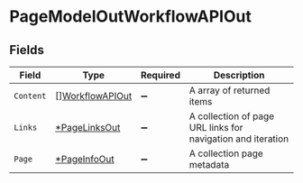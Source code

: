 # PageModelOutWorkflowAPIOut


## Fields

| Field                                                       | Type                                                        | Required                                                    | Description                                                 |
| ----------------------------------------------------------- | ----------------------------------------------------------- | ----------------------------------------------------------- | ----------------------------------------------------------- |
| `Content`                                                   | [][WorkflowAPIOut](../../models/shared/workflowapiout.md)   | :heavy_minus_sign:                                          | A array of returned items                                   |
| `Links`                                                     | [*PageLinksOut](../../models/shared/pagelinksout.md)        | :heavy_minus_sign:                                          | A collection of page URL links for navigation and iteration |
| `Page`                                                      | [*PageInfoOut](../../models/shared/pageinfoout.md)          | :heavy_minus_sign:                                          | A collection page metadata                                  |